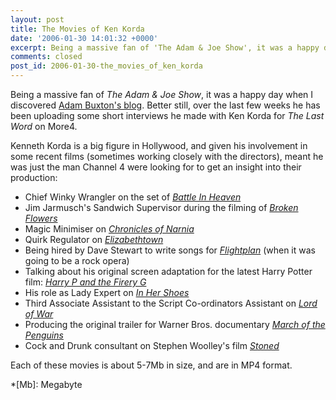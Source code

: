 ```yaml
---
layout: post
title: The Movies of Ken Korda
date: '2006-01-30 14:01:32 +0000'
excerpt: Being a massive fan of 'The Adam & Joe Show', it was a happy day when I discovered Adam Buxton's blog. Better still, over the last few weeks he has been uploading some short interviews he made with Ken Korda for 'The Last Word' on More4.
comments: closed
post_id: 2006-01-30-the_movies_of_ken_korda
---
```

Being a massive fan of <cite>The Adam & Joe Show</cite>, it was a happy day when I discovered [Adam Buxton's blog][1]. Better still, over the last few weeks he has been uploading some short interviews he made with Ken Korda for <cite>The Last Word</cite> on More4.

Kenneth Korda is a big figure in Hollywood, and given his involvement in some recent films (sometimes working closely with the directors), meant he was just the man Channel 4 were looking for to get an insight into their production:

* Chief Winky Wrangler on the set of [<cite>Battle In Heaven</cite>](http://adam-buxton.co.uk/ad/wp-content/kenkordabattleinheaven.mp4)
* Jim Jarmusch's Sandwich Supervisor during the filming of [<cite>Broken Flowers</cite>](http://adam-buxton.co.uk/ad/wp-content/kenkordabrokenflowers.mp4)
* Magic Minimiser on [<cite>Chronicles of Narnia</cite>](http://adam-buxton.co.uk/ad/wp-content/narnia.mp4)
* Quirk Regulator on [<cite>Elizabethtown</cite>](http://adam-buxton.co.uk/ad/wp-content/kenkordaelizabethtown.mp4)
* Being hired by Dave Stewart to write songs for [<cite>Flightplan</cite>](http://adam-buxton.co.uk/ad/wp-content/flightplan.mp4) (when it was going to be a rock opera)
* Talking about his original screen adaptation for the latest Harry Potter film: [<cite>Harry P and the Firery G</cite>](http://adam-buxton.co.uk/ad/wp-content/harrypotter.mp4)
* His role as Lady Expert on [<cite>In Her Shoes</cite>](http://adam-buxton.co.uk/ad/wp-content/kenkordainhershoes.mp4)
* Third Associate Assistant to the Script Co-ordinators Assistant on [<cite>Lord of War</cite>](http://adam-buxton.co.uk/ad/wp-content/kenkordalordofwar.mp4)
* Producing the original trailer for Warner Bros. documentary [<cite>March of the Penguins</cite>](http://adam-buxton.co.uk/ad/wp-content/penguins.mp4)
* Cock and Drunk consultant on Stephen Woolley's film [<cite>Stoned</cite>](http://adam-buxton.co.uk/ad/wp-content/kenkordastoned.mp4)

Each of these movies is about 5-7Mb in size, and are in MP4 format.

[1]: http://adam-buxton.co.uk/

*[Mb]: Megabyte